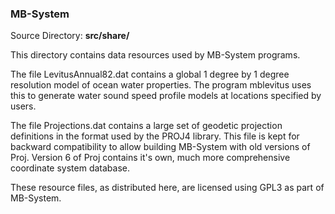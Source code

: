 ### MB-System

Source Directory: **src/share/**

This directory contains data resources used by MB-System programs. 

The file LevitusAnnual82.dat contains a global 1 degree by 1 degree resolution model of ocean water properties. The program mblevitus uses this to generate water sound speed profile models at locations specified by users. 

The file Projections.dat contains a large set of geodetic projection definitions in the format used by the PROJ4 library. This file is kept for backward compatibility to allow building MB-System with old versions of Proj. Version 6 of Proj contains it's own, much more comprehensive coordinate system database.

These resource files, as distributed here, are licensed using GPL3 as part of MB-System.
